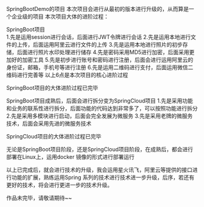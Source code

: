 SpringBootDemo的项目
本次项目会进行从最初的版本进行升级的，从而算是一个企业级的项目
本次项目大体的进阶过程：

SpringBoot项目  
1.先是运用session进行会话，后面进行JWT令牌进行会话
2.先是运用本地进行文件的上传，后面运用阿里云进行文件的上传
3.先是运用本地进行照片的初步存储，后面进行照片水印处理进行储存
4.先是密码采用MD5进行加密，后面采用更加好的加密工具
5.先是初步进行账号和密码进行注册，后面会进行运用阿里云的身份证，邮箱，手机号等进行注册
6.先是运用二维码进行支付，后面运用微信二维码进行完善等
以上6点是本次项目的核心进阶过程

SpringBoot项目的大体进阶过程已完毕

SpringBoot项目成熟后，后面会进行拆分变为SpringCloud项目
1.先是采用功能和业务的联系性进行拆分，后面功能的代码达到非常多了，可以按照功能进行拆分
2.先是采用多模块进行启动，后面会完全发展为微服务
3.先是采用老牌的微服务技术，后面会采用先进的微服务技术

SpringCloud项目的大体进阶过程已完毕

无论是SpringBoot项目阶段，还是SpringCloud项目阶段，在成熟后，都会进行部署在Linux上，运用docker
镜像的形式进行部署运行

以上已完成后，就会进行技术的升级，我会运用星火讯飞，阿里云等提供的接口进行功能的扩展，熟练运用Spring
系列的技术进行技术进一步升级，后序，若还有更好的技术，将会进行更进一步的技术升级。

作品未完毕，请敬请期待~~

